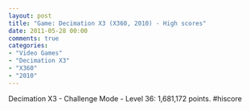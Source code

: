 ```yaml
---
layout: post
title: "Game: Decimation X3 (X360, 2010) - High scores"
date: 2011-05-28 00:00
comments: true
categories:
- "Video Games"
- "Decimation X3"
- "X360"
- "2010"
---
```


Decimation X3 - Challenge Mode - Level 36: 1,681,172
points. #hiscore
